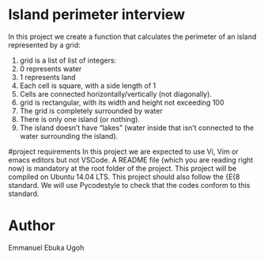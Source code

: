# Island perimeter interview
In this project we create a function that calculates the perimeter of an island represented by a grid:
1. grid is a list of list of integers:
2. 0 represents water
3. 1 represents land
4. Each cell is square, with a side length of 1
5. Cells are connected horizontally/vertically (not diagonally).
6. grid is rectangular, with its width and height not exceeding 100
7. The grid is completely surrounded by water
8. There is only one island (or nothing).
9. The island doesn’t have “lakes” (water inside that isn’t connected to the water surrounding the island).

#project requirements
In this project we are expected to use Vi, Vim or emacs editors but not VSCode. A README file (which you are reading right now) is mandatory at the root folder of the project. This project will be compiled on Ubuntu 14.04 LTS. This project should also follow the {E{8 standard. We will use Pycodestyle to check that the codes conform to this standard.

# Author
Emmanuel Ebuka Ugoh
